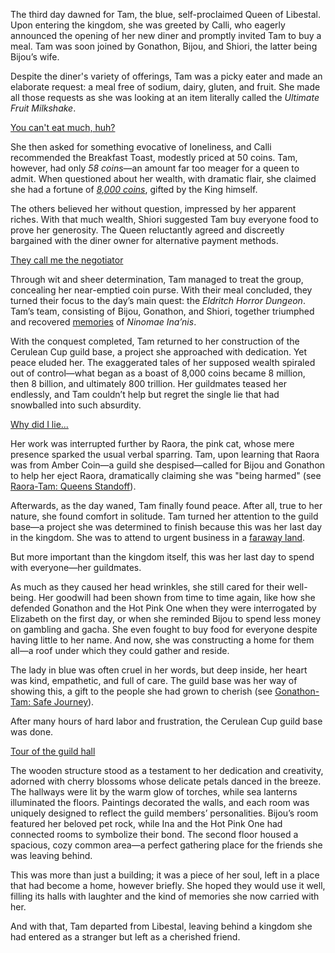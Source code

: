 The third day dawned for Tam, the blue, self-proclaimed Queen of Libestal. Upon entering the kingdom, she was greeted by Calli, who eagerly announced the opening of her new diner and promptly invited Tam to buy a meal. Tam was soon joined by Gonathon, Bijou, and Shiori, the latter being Bijou’s wife.

Despite the diner's variety of offerings, Tam was a picky eater and made an elaborate request: a meal free of sodium, dairy, gluten, and fruit. She made all those requests as she was looking at an item literally called the _Ultimate Fruit Milkshake_.

[You can't eat much, huh?](#embed:https://www.youtube.com/live/JcRcTRedS_8?feature=shared&t=857)

She then asked for something evocative of loneliness, and Calli recommended the Breakfast Toast, modestly priced at 50 coins. Tam, however, had only _58 coins_—an amount far too meager for a queen to admit. When questioned about her wealth, with dramatic flair, she claimed she had a fortune of _[8,000 coins](https://www.youtube.com/live/JcRcTRedS_8?feature=shared&t=945)_, gifted by the King himself.

The others believed her without question, impressed by her apparent riches. With that much wealth, Shiori suggested Tam buy everyone food to prove her generosity. The Queen reluctantly agreed and discreetly bargained with the diner owner for alternative payment methods.

[They call me the negotiator](#embed:https://www.youtube.com/embed/JcRcTRedS_8?si=cZLEVV6TMpfpT6pL&start=1631)

Through wit and sheer determination, Tam managed to treat the group, concealing her near-emptied coin purse. With their meal concluded, they turned their focus to the day’s main quest: the _Eldritch Horror Dungeon_. Tam’s team, consisting of Bijou, Gonathon, and Shiori, together triumphed and recovered [memories](https://www.youtube.com/live/JcRcTRedS_8?feature=shared&t=2670) of _Ninomae Ina’nis_.

With the conquest completed, Tam returned to her construction of the Cerulean Cup guild base, a project she approached with dedication. Yet peace eluded her. The exaggerated tales of her supposed wealth spiraled out of control—what began as a boast of 8,000 coins became 8 million, then 8 billion, and ultimately 800 trillion. Her guildmates teased her endlessly, and Tam couldn’t help but regret the single lie that had snowballed into such absurdity.

[Why did I lie...](#embed:https://www.youtube.com/live/JcRcTRedS_8?feature=shared&t=4242)

Her work was interrupted further by Raora, the pink cat, whose mere presence sparked the usual verbal sparring. Tam, upon learning that Raora was from Amber Coin—a guild she despised—called for Bijou and Gonathon to help her eject Raora, dramatically claiming she was "being harmed" (see [Raora-Tam: Queens Standoff](#edge:raora-kronii)).

Afterwards, as the day waned, Tam finally found peace. After all, true to her nature, she found comfort in solitude. Tam turned her attention to the guild base—a project she was determined to finish because this was her last day in the kingdom. She was to attend to urgent business in a [faraway land](https://www.youtube.com/live/JcRcTRedS_8?feature=shared&t=12460).

But more important than the kingdom itself, this was her last day to spend with everyone—her guildmates.

As much as they caused her head wrinkles, she still cared for their well-being. Her goodwill had been shown from time to time again, like how she defended Gonathon and the Hot Pink One when they were interrogated by Elizabeth on the first day, or when she reminded Bijou to spend less money on gambling and gacha. She even fought to buy food for everyone despite having little to her name. And now, she was constructing a home for them all—a roof under which they could gather and reside.

The lady in blue was often cruel in her words, but deep inside, her heart was kind, empathetic, and full of care. The guild base was her way of showing this, a gift to the people she had grown to cherish (see [Gonathon-Tam: Safe Journey](#edge:gigi-kronii)).

After many hours of hard labor and frustration, the Cerulean Cup guild base was done.

[Tour of the guild hall](#embed:https://www.youtube.com/embed/JcRcTRedS_8?si=BpLFAukBwLvo_GEc&start=19012)

The wooden structure stood as a testament to her dedication and creativity, adorned with cherry blossoms whose delicate petals danced in the breeze. The hallways were lit by the warm glow of torches, while sea lanterns illuminated the floors. Paintings decorated the walls, and each room was uniquely designed to reflect the guild members’ personalities. Bijou’s room featured her beloved pet rock, while Ina and the Hot Pink One had connected rooms to symbolize their bond. The second floor housed a spacious, cozy common area—a perfect gathering place for the friends she was leaving behind.

This was more than just a building; it was a piece of her soul, left in a place that had become a home, however briefly. She hoped they would use it well, filling its halls with laughter and the kind of memories she now carried with her.

And with that, Tam departed from Libestal, leaving behind a kingdom she had entered as a stranger but left as a cherished friend.
